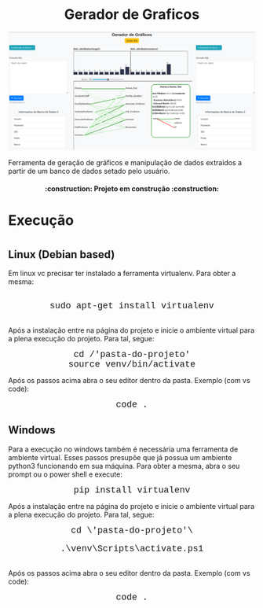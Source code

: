 <h1 align="center"> Gerador de Graficos </h1>

<p align="center"><img src="https://github.com/eletromarlon/Projeto-GeradorDeGraficos/blob/main/printIndex.png"/></p>

<p>Ferramenta de geração de gráficos e manipulação de dados extraidos a partir de um banco de dados setado pelo usuário.</p>

<h4 align="center"> :construction:  Projeto em construção  :construction:</h4>

<h1>Execução<h1>
<h2>Linux (Debian based)</h2>
<p>Em linux vc precisar ter instalado a ferramenta virtualenv. Para obter a mesma:</p>
<br>
<div align="center"><span style="font-family: courier new , sans-serif; font-size: large;"> sudo apt-get install virtualenv </span></div>
<br>
<p>Após a instalação entre na página do projeto e inicie o ambiente virtual para a plena execução do projeto. Para tal, segue:</p>

<div align="center"><span style="font-family: courier new , sans-serif; font-size: large;"> cd /'pasta-do-projeto'</span></div>

<div align="center"><span style="font-family: courier new , sans-serif; font-size: large;"> source venv/bin/activate</span></div>


<p>Após os passos acima abra o seu editor dentro da pasta. Exemplo (com vs code):</p>

<div align="center"><span style="font-family: courier new , sans-serif; font-size: large;"> code .</span></div>

<h2>Windows</h2>
<p>Para a execução no windows também é necessária uma ferramenta de ambiente virtual. Esses passos presupõe que já possua um ambiente python3 funcionando em sua máquina. Para obter a mesma, abra o seu prompt ou o power shell e execute:</p>

<div align="center"><span style="font-family: courier new , sans-serif; font-size: large;"> pip install virtualenv </span></div>

<p>Após a instalação entre na página do projeto e inicie o ambiente virtual para a plena execução do projeto. Para tal, segue:</p>

<div align="center">
    <span style="font-family: courier new , sans-serif; font-size: large;"> cd \'pasta-do-projeto'\</span>
</div>
<br>
<div align="center"><span style="font-family: courier new , sans-serif; font-size: large;"> .\venv\Scripts\activate.ps1 </span></div><br>

<p>Após os passos acima abra o seu editor dentro da pasta. Exemplo (com vs code):</p>

<div align="center"><span style="font-family: courier new , sans-serif; font-size: large;"> code .</span></div><br>
